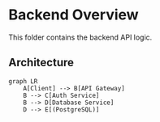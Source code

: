 # Backend Overview

This folder contains the backend API logic.

## Architecture

```mermaid
graph LR
    A[Client] --> B[API Gateway]
    B --> C[Auth Service]
    B --> D[Database Service]
    D --> E[(PostgreSQL)]
